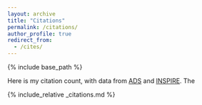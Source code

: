 ```yaml
---
layout: archive
title: "Citations"
permalink: /citations/
author_profile: true
redirect_from:
  - /cites/
---
```


{% include base_path %}

Here is my citation count, with data from [ADS](/myads/) and [INSPIRE](/myinspire). The 



{% include_relative _citations.md %}

